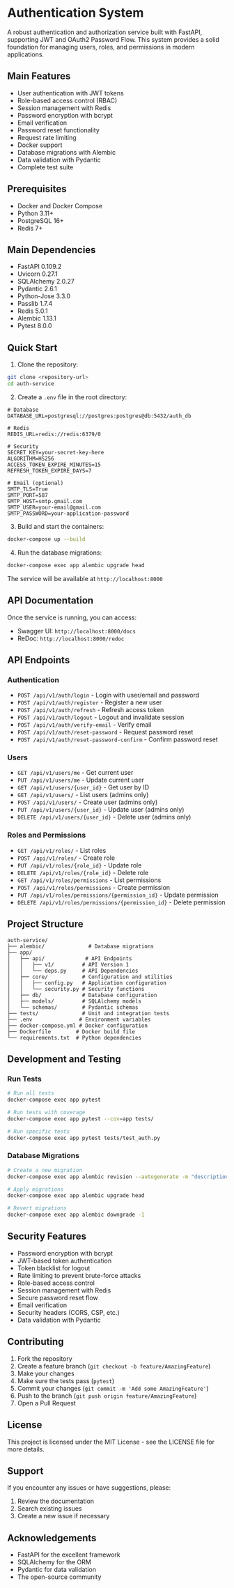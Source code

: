 # Authentication System

A robust authentication and authorization service built with FastAPI, supporting JWT and OAuth2 Password Flow. This system provides a solid foundation for managing users, roles, and permissions in modern applications.

## Main Features

- User authentication with JWT tokens
- Role-based access control (RBAC)
- Session management with Redis
- Password encryption with bcrypt
- Email verification
- Password reset functionality
- Request rate limiting
- Docker support
- Database migrations with Alembic
- Data validation with Pydantic
- Complete test suite

## Prerequisites

- Docker and Docker Compose
- Python 3.11+
- PostgreSQL 16+
- Redis 7+

## Main Dependencies

- FastAPI 0.109.2
- Uvicorn 0.27.1
- SQLAlchemy 2.0.27
- Pydantic 2.6.1
- Python-Jose 3.3.0
- Passlib 1.7.4
- Redis 5.0.1
- Alembic 1.13.1
- Pytest 8.0.0

## Quick Start

1. Clone the repository:
```bash
git clone <repository-url>
cd auth-service
```

2. Create a `.env` file in the root directory:
```env
# Database
DATABASE_URL=postgresql://postgres:postgres@db:5432/auth_db

# Redis
REDIS_URL=redis://redis:6379/0

# Security
SECRET_KEY=your-secret-key-here
ALGORITHM=HS256
ACCESS_TOKEN_EXPIRE_MINUTES=15
REFRESH_TOKEN_EXPIRE_DAYS=7

# Email (optional)
SMTP_TLS=True
SMTP_PORT=587
SMTP_HOST=smtp.gmail.com
SMTP_USER=your-email@gmail.com
SMTP_PASSWORD=your-application-password
```

3. Build and start the containers:
```bash
docker-compose up --build
```

4. Run the database migrations:
```bash
docker-compose exec app alembic upgrade head
```

The service will be available at `http://localhost:8000`

## API Documentation

Once the service is running, you can access:
- Swagger UI: `http://localhost:8000/docs`
- ReDoc: `http://localhost:8000/redoc`

## API Endpoints

### Authentication
- `POST /api/v1/auth/login` - Login with user/email and password
- `POST /api/v1/auth/register` - Register a new user
- `POST /api/v1/auth/refresh` - Refresh access token
- `POST /api/v1/auth/logout` - Logout and invalidate session
- `POST /api/v1/auth/verify-email` - Verify email
- `POST /api/v1/auth/reset-password` - Request password reset
- `POST /api/v1/auth/reset-password-confirm` - Confirm password reset

### Users
- `GET /api/v1/users/me` - Get current user
- `PUT /api/v1/users/me` - Update current user
- `GET /api/v1/users/{user_id}` - Get user by ID
- `GET /api/v1/users/` - List users (admins only)
- `POST /api/v1/users/` - Create user (admins only)
- `PUT /api/v1/users/{user_id}` - Update user (admins only)
- `DELETE /api/v1/users/{user_id}` - Delete user (admins only)

### Roles and Permissions
- `GET /api/v1/roles/` - List roles
- `POST /api/v1/roles/` - Create role
- `PUT /api/v1/roles/{role_id}` - Update role
- `DELETE /api/v1/roles/{role_id}` - Delete role
- `GET /api/v1/roles/permissions` - List permissions
- `POST /api/v1/roles/permissions` - Create permission
- `PUT /api/v1/roles/permissions/{permission_id}` - Update permission
- `DELETE /api/v1/roles/permissions/{permission_id}` - Delete permission

## Project Structure

```
auth-service/
├── alembic/              # Database migrations
├── app/
│   ├── api/             # API Endpoints
│   │   ├── v1/         # API Version 1
│   │   └── deps.py     # API Dependencies
│   ├── core/           # Configuration and utilities
│   │   ├── config.py   # Application configuration
│   │   └── security.py # Security functions
│   ├── db/             # Database configuration
│   ├── models/         # SQLAlchemy models
│   └── schemas/        # Pydantic schemas
├── tests/              # Unit and integration tests
├── .env               # Environment variables
├── docker-compose.yml # Docker configuration
├── Dockerfile        # Docker build file
└── requirements.txt  # Python dependencies
```

## Development and Testing

### Run Tests
```bash
# Run all tests
docker-compose exec app pytest

# Run tests with coverage
docker-compose exec app pytest --cov=app tests/

# Run specific tests
docker-compose exec app pytest tests/test_auth.py
```

### Database Migrations
```bash
# Create a new migration
docker-compose exec app alembic revision --autogenerate -m "description"

# Apply migrations
docker-compose exec app alembic upgrade head

# Revert migrations
docker-compose exec app alembic downgrade -1
```

## Security Features

- Password encryption with bcrypt
- JWT-based token authentication
- Token blacklist for logout
- Rate limiting to prevent brute-force attacks
- Role-based access control
- Session management with Redis
- Secure password reset flow
- Email verification
- Security headers (CORS, CSP, etc.)
- Data validation with Pydantic

## Contributing

1. Fork the repository
2. Create a feature branch (`git checkout -b feature/AmazingFeature`)
3. Make your changes
4. Make sure the tests pass (`pytest`)
5. Commit your changes (`git commit -m 'Add some AmazingFeature'`)
6. Push to the branch (`git push origin feature/AmazingFeature`)
7. Open a Pull Request

## License

This project is licensed under the MIT License - see the LICENSE file for more details.

## Support

If you encounter any issues or have suggestions, please:
1. Review the documentation
2. Search existing issues
3. Create a new issue if necessary

## Acknowledgements

- FastAPI for the excellent framework
- SQLAlchemy for the ORM
- Pydantic for data validation
- The open-source community
